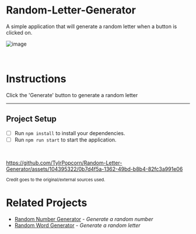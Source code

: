 # Random-Letter-Generator

A simple application that will generate a random letter when a button is clicked on.


![image](https://github.com/TylrPopcorn/Random-Letter-Generator/assets/104395322/269fe7f5-faba-4565-b574-36b68610e510)


<br>

# Instructions
Click the 'Generate' button to generate a random letter

-----
## Project Setup
- [ ] Run `npm install` to install your dependencies.
- [ ] Run `npm run start` to start the application.
<br>


https://github.com/TylrPopcorn/Random-Letter-Generator/assets/104395322/0b7d4f5a-1362-49bd-b8b4-82fc3a991e06

<sup>Credit goes to the original/external sources used.</sup>
<br>

# Related Projects
-  [Random Number Generator](https://github.com/TylrPopcorn/Random-Number-Generator) - *Generate a random number*
-  [Random Word Generator](https://github.com/TylrPopcorn/Random-Word-Generator) - *Generate a random letter*



